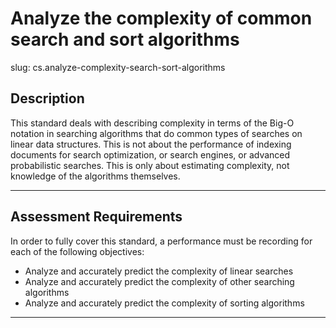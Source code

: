 # Analyze the complexity of common search and sort algorithms

slug: cs.analyze-complexity-search-sort-algorithms

## Description
This standard deals with describing complexity in terms of the Big-O notation in searching algorithms that do common types of searches on linear data structures. This is not about the performance of indexing documents for search optimization, or search engines, or advanced probabilistic searches. This is only about estimating complexity, not knowledge of the algorithms themselves.

---
## Assessment Requirements
In order to fully cover this standard, a performance must be recording for each of the following objectives:

- Analyze and accurately predict the complexity of linear searches
- Analyze and accurately predict the complexity of other searching algorithms
- Analyze and accurately predict the complexity of sorting algorithms

---
